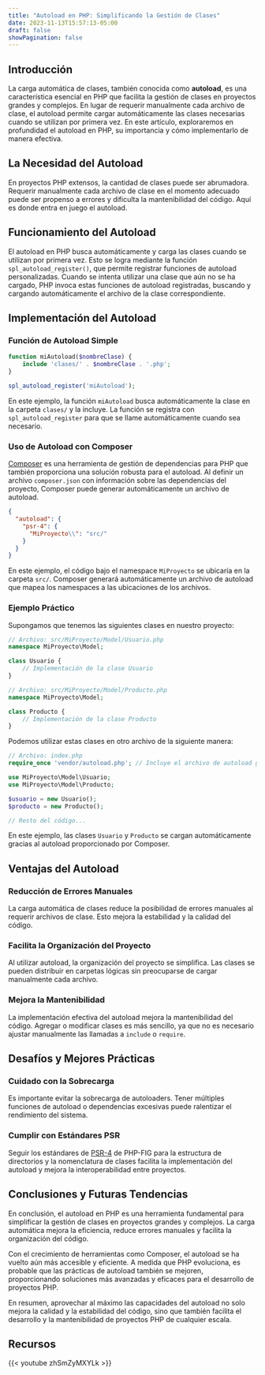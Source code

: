 ```yaml
---
title: "Autoload en PHP: Simplificando la Gestión de Clases"
date: 2023-11-13T15:57:13-05:00
draft: false
showPagination: false
---
```


## Introducción

La carga automática de clases, también conocida como **autoload**, es una característica esencial en PHP que facilita la gestión de clases en proyectos grandes y complejos. En lugar de requerir manualmente cada archivo de clase, el autoload permite cargar automáticamente las clases necesarias cuando se utilizan por primera vez. En este artículo, exploraremos en profundidad el autoload en PHP, su importancia y cómo implementarlo de manera efectiva.

## La Necesidad del Autoload

En proyectos PHP extensos, la cantidad de clases puede ser abrumadora. Requerir manualmente cada archivo de clase en el momento adecuado puede ser propenso a errores y dificulta la mantenibilidad del código. Aquí es donde entra en juego el autoload.

## Funcionamiento del Autoload

El autoload en PHP busca automáticamente y carga las clases cuando se utilizan por primera vez. Esto se logra mediante la función `spl_autoload_register()`, que permite registrar funciones de autoload personalizadas. Cuando se intenta utilizar una clase que aún no se ha cargado, PHP invoca estas funciones de autoload registradas, buscando y cargando automáticamente el archivo de la clase correspondiente.

## Implementación del Autoload

### Función de Autoload Simple

```php
function miAutoload($nombreClase) {
    include 'clases/' . $nombreClase . '.php';
}

spl_autoload_register('miAutoload');
```

En este ejemplo, la función `miAutoload` busca automáticamente la clase en la carpeta `clases/` y la incluye. La función se registra con `spl_autoload_register` para que se llame automáticamente cuando sea necesario.

### Uso de Autoload con Composer

[Composer](https://getcomposer.org/) es una herramienta de gestión de dependencias para PHP que también proporciona una solución robusta para el autoload. Al definir un archivo `composer.json` con información sobre las dependencias del proyecto, Composer puede generar automáticamente un archivo de autoload.

```json
{
  "autoload": {
    "psr-4": {
      "MiProyecto\\": "src/"
    }
  }
}
```

En este ejemplo, el código bajo el namespace `MiProyecto` se ubicaría en la carpeta `src/`. Composer generará automáticamente un archivo de autoload que mapea los namespaces a las ubicaciones de los archivos.

### Ejemplo Práctico

Supongamos que tenemos las siguientes clases en nuestro proyecto:

```php
// Archivo: src/MiProyecto/Model/Usuario.php
namespace MiProyecto\Model;

class Usuario {
    // Implementación de la clase Usuario
}
```

```php
// Archivo: src/MiProyecto/Model/Producto.php
namespace MiProyecto\Model;

class Producto {
    // Implementación de la clase Producto
}
```

Podemos utilizar estas clases en otro archivo de la siguiente manera:

```php
// Archivo: index.php
require_once 'vendor/autoload.php'; // Incluye el archivo de autoload generado por Composer

use MiProyecto\Model\Usuario;
use MiProyecto\Model\Producto;

$usuario = new Usuario();
$producto = new Producto();

// Resto del código...
```

En este ejemplo, las clases `Usuario` y `Producto` se cargan automáticamente gracias al autoload proporcionado por Composer.

## Ventajas del Autoload

### Reducción de Errores Manuales

La carga automática de clases reduce la posibilidad de errores manuales al requerir archivos de clase. Esto mejora la estabilidad y la calidad del código.

### Facilita la Organización del Proyecto

Al utilizar autoload, la organización del proyecto se simplifica. Las clases se pueden distribuir en carpetas lógicas sin preocuparse de cargar manualmente cada archivo.

### Mejora la Mantenibilidad

La implementación efectiva del autoload mejora la mantenibilidad del código. Agregar o modificar clases es más sencillo, ya que no es necesario ajustar manualmente las llamadas a `include` o `require`.

## Desafíos y Mejores Prácticas

### Cuidado con la Sobrecarga

Es importante evitar la sobrecarga de autoloaders. Tener múltiples funciones de autoload o dependencias excesivas puede ralentizar el rendimiento del sistema.

### Cumplir con Estándares PSR

Seguir los estándares de [PSR-4](https://www.php-fig.org/psr/psr-4/) de PHP-FIG para la estructura de directorios y la nomenclatura de clases facilita la implementación del autoload y mejora la interoperabilidad entre proyectos.

## Conclusiones y Futuras Tendencias

En conclusión, el autoload en PHP es una herramienta fundamental para simplificar la gestión de clases en proyectos grandes y complejos. La carga automática mejora la eficiencia, reduce errores manuales y facilita la organización del código.

Con el crecimiento de herramientas como Composer, el autoload se ha vuelto aún más accesible y eficiente. A medida que PHP evoluciona, es probable que las prácticas de autoload también se mejoren, proporcionando soluciones más avanzadas y eficaces para el desarrollo de proyectos PHP.

En resumen, aprovechar al máximo las capacidades del autoload no solo mejora la calidad y la estabilidad del código, sino que también facilita el desarrollo y la mantenibilidad de proyectos PHP de cualquier escala.

## Recursos

{{< youtube zhSmZyMXYLk >}}
